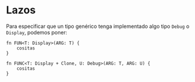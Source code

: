 # Lazos

Para especificar que un tipo genérico tenga implementado algo tipo `Debug` o `Display`, podemos poner:

```rust, ignore
fn FUN<T: Display>(ARG: T) {
    cositas
}

fn FUNC<T: Display + Clone, U: Debug>(ARG: T, ARG: U) {
    cositas
}
```
